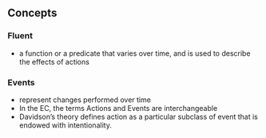 
## Concepts

### Fluent

- a function or a predicate that varies over time, and is used to describe the effects of actions

### Events

- represent changes performed over time
- In the EC, the terms Actions and Events are interchangeable
- Davidson’s theory defines action as a particular subclass of event that is endowed with intentionality.

